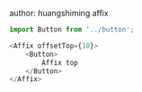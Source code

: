author: huangshiming
affix

```js
import Button from '../button';

<Affix offsetTop={10}>
    <Button>
        Affix top
    </Button>
</Affix>
```
